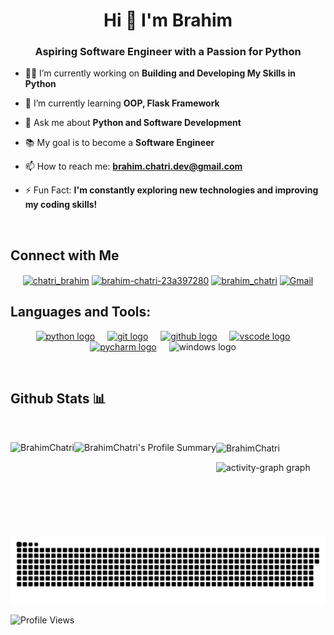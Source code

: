 <h1 align="center">Hi 👋 I'm Brahim</h1>
<h3 align="center">Aspiring Software Engineer with a Passion for Python</h3>

- 👨‍💻 I’m currently working on **Building and Developing My Skills in Python**

- 🌱 I’m currently learning **OOP, Flask Framework**

- 💬 Ask me about **Python and Software Development**

- 📚 My goal is to become a **Software Engineer**

- 📫 How to reach me: **[brahim.chatri.dev@gmail.com](mailto:brahim.chatri.dev@gmail.com)**

- ⚡ Fun Fact: **I'm constantly exploring new technologies and improving my coding skills!**

<p> &nbsp;</p>
<h2 align="left"> Connect with Me </h2>

<div align="center">
  <a href="https://twitter.com/chatri_brahim" target="blank"><img align="center" src="https://raw.githubusercontent.com/rahuldkjain/github-profile-readme-generator/master/src/images/icons/Social/twitter.svg" alt="chatri_brahim" height="40" width="50" /></a>
<a href="https://www.linkedin.com/in/brahim-chatri-23a397280/" target="blank"><img align="center" src="https://raw.githubusercontent.com/rahuldkjain/github-profile-readme-generator/master/src/images/icons/Social/linked-in-alt.svg" alt="brahim-chatri-23a397280" height="40" width="50" /></a>
<a href="https://instagram.com/brahim_chatri" target="blank"><img align="center" src="https://raw.githubusercontent.com/rahuldkjain/github-profile-readme-generator/master/src/images/icons/Social/instagram.svg" alt="brahim_chatri" height="40" width="50" /></a>
  <a href="mailto:brahim.chatri.dev@gmail.com" target="blank"><img align="center" src="https://skillicons.dev/icons?i=gmail" alt="Gmail" height="50" width="48" /></a>

</div>


<h2 align="left">Languages and Tools:</h3>
<div align="center">
  <a href="https://python.org" target="blank"> <img src="https://skillicons.dev/icons?i=py" height="50" alt="python logo" /></a>
  <img width="12" />
  <a href="https://www.git-scm.com/" target="blank"> <img src="https://skillicons.dev/icons?i=git" height="50" alt="git logo" /></a>
  <img width="12" />
  <a href="https://github.com" target="blank"><img src="https://skillicons.dev/icons?i=github" height="50" alt="github logo" /></a>
  <img width="12" />
  <a href="https://code.visualstudio.com/" target="blank"><img src="https://skillicons.dev/icons?i=vscode" height="50" alt="vscode logo" /></a>
  <img width="12" />
  <a href="https://www.jetbrains.com/pycharm/" target="blank"><img src="https://skillicons.dev/icons?i=pycharm" height="50" alt="pycharm logo" /></a>
  <img width="12" />
  <img src="https://skillicons.dev/icons?i=windows" height="50" alt="windows logo" />
  <img width="12" />
  </div>

<p>&nbsp;</p>
<h2>Github Stats 📊</h2>
  
<p>&nbsp;</p>

<p><img align="left" src="https://github-readme-stats-beige-theta-61.vercel.app/api?username=BrahimChatri&show_icons=true&theme=dark" alt="BrahimChatri" height="150" /></p>

<p><img align="left" src="https://github-readme-streak-stats.herokuapp.com/?user=BrahimChatri&theme=dark&hide_border=false" alt="BrahimChatri's Profile Summary" height="150" /></p>

<p><img align="center" src="https://github-readme-stats-beige-theta-61.vercel.app/api/top-langs?username=BrahimChatri&show_icons=true&theme=dark" alt="BrahimChatri" height="150" /></p>

<img src="https://github-readme-activity-graph.vercel.app/graph?username=brahimchatri&theme=github-dark&radius=13&order=55" height="365" alt="activity-graph graph" />


<!--
<h3 align="left"> GitHub Trophies 🏆</h3>
<br> </br>
<p><img align="center" src="https://github-profile-trophy.vercel.app/?username=BrahimChatri&theme=radical" alt="BrahimChatri" /></p>
-->


<p align="center">
 <img width="1000" src="./assets/github-snake.svg" alt="snake"/>
</p>

![Profile Views](https://komarev.com/ghpvc/?username=BrahimChatri&color=blue&style=flat)